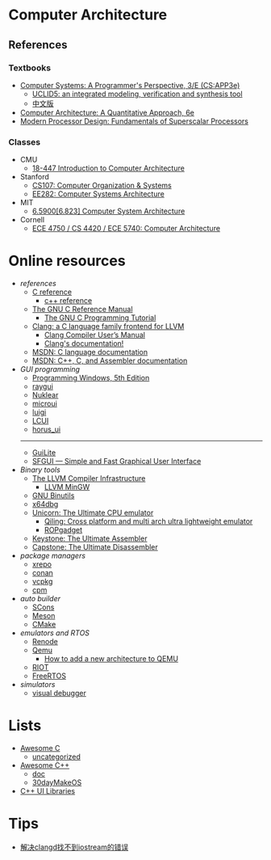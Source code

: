 # Computer Architecture


## References

### Textbooks
- [Computer Systems: A Programmer's Perspective, 3/E (CS:APP3e)](https://csapp.cs.cmu.edu/)
  - [UCLID5: an integrated modeling, verification and synthesis tool](https://github.com/uclid-org/uclid)
  - [中文版](https://fengmuzi2003.gitbook.io/csapp3e)
- [Computer Architecture: A Quantitative Approach, 6e](https://www.elsevier.com/books-and-journals/book-companion/9780128119051)
- [Modern Processor Design: Fundamentals of Superscalar Processors](https://www.waveland.com/browse.php?t=624)

### Classes
- CMU
  - [18-447 Introduction to Computer Architecture](https://users.ece.cmu.edu/~jhoe/doku/doku.php?id=18-447_introduction_to_computer_architecture)
- Stanford
  - [CS107: Computer Organization & Systems](https://web.stanford.edu/class/archive/cs/cs107/cs107.1252/)
  - [EE282: Computer Systems Architecture](https://web.stanford.edu/class/ee282/)
- MIT
  - [6.5900[6.823] Computer System Architecture](https://csg.csail.mit.edu/6.5900/info.html)
- Cornell
  - [ECE 4750 / CS 4420 / ECE 5740: Computer Architecture](https://www.csl.cornell.edu/courses/ece4750/index.shtml)

# Online resources
- *references*
  - [C reference](https://en.cppreference.com/w/c)
    - [c++ reference](https://en.cppreference.com)
  - [The GNU C Reference Manual](https://www.gnu.org/software/gnu-c-manual/gnu-c-manual.html)
    - [The GNU C Programming Tutorial](http://www.crasseux.com/books/ctutorial/)
  - [Clang: a C language family frontend for LLVM](https://clang.llvm.org/)
    - [Clang Compiler User’s Manual](https://clang.llvm.org/docs/UsersManual.html)
    - [Clang's documentation!](https://clang.llvm.org/docs/index.html)
  - [MSDN: C language documentation](https://learn.microsoft.com/en-us/cpp/c-language)
  - [MSDN: C++, C, and Assembler documentation](https://learn.microsoft.com/en-us/cpp)
- *GUI programming*
  - [Programming Windows, 5th Edition](https://www.charlespetzold.com/pw5/index.html)
  - [raygui](https://github.com/raysan5/raygui)
  - [Nuklear](https://github.com/Immediate-Mode-UI/Nuklear)
  - [microui](https://github.com/rxi/microui)
  - [luigi](https://github.com/nakst/luigi)
  - [LCUI](https://github.com/lc-soft/LCUI)
  - [horus_ui](https://github.com/7thFACTOR/horus_ui)
  - ---
  - [GuiLite](https://github.com/idea4good/GuiLite)
  - [SFGUI — Simple and Fast Graphical User Interface](https://github.com/TankOs/SFGUI)
- *Binary tools*
  - [The LLVM Compiler Infrastructure](https://llvm.org/)
    - [LLVM MinGW](https://github.com/mstorsjo/llvm-mingw)
  - [GNU Binutils](https://www.gnu.org/software/binutils/)
  - [x64dbg](https://x64dbg.com/)
  - [Unicorn: The Ultimate CPU emulator](https://www.unicorn-engine.org/)
    - [Qiling: Cross platform and multi arch ultra lightweight emulator](https://qiling.io)
    - [ROPgadget](https://github.com/JonathanSalwan/ROPgadget)
  - [Keystone: The Ultimate Assembler](https://www.keystone-engine.org/)
  - [Capstone: The Ultimate Disassembler](http://www.capstone-engine.org/)
- *package managers*
  - [xrepo](https://github.com/xmake-io/xrepo)
  - [conan](https://conan.io/)
  - [vcpkg](https://github.com/microsoft/vcpkg)
  - [cpm](https://github.com/cpm-cmake/CPM.cmake)
- *auto builder*
  - [SCons](https://scons.org/)
  - [Meson](https://mesonbuild.com/)
  - [CMake](https://cmake.org/)
- *emulators and RTOS*
  - [Renode](https://renode.io/)
  - [Qemu](https://www.qemu.org/)
    - [How to add a new architecture to QEMU](https://fgoehler.com/blog/adding-a-new-architecture-to-qemu-01/)
  - [RIOT](https://www.riot-os.org/)
  - [FreeRTOS](https://www.freertos.org/)
- *simulators*
  - [visual debugger](https://pythontutor.com/)

# Lists
- [Awesome C](https://github.com/oz123/awesome-c)
  - [uncategorized](https://github.com/uhub/awesome-c)
- [Awesome C++](https://github.com/fffaraz/awesome-cpp)
  - [doc](https://awesome-cpp.readthedocs.io/en/latest/README.html)
  - [30dayMakeOS](https://github.com/yourtion/30dayMakeOS)
- [C++ UI Libraries](https://philippegroarke.com/posts/2018/c++_ui_solutions/)

# Tips
- [解决clangd找不到iostream的错误](https://blog.csdn.net/weixin_61184943/article/details/131820087)